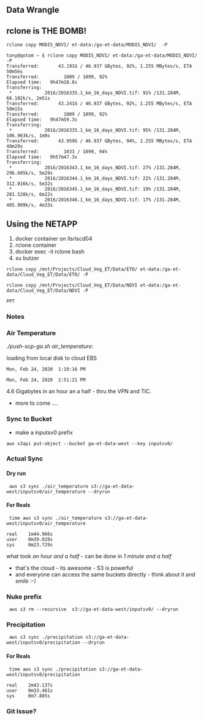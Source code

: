 ## Data Wrangle

## rclone is THE BOMB!

`rclone copy MODIS_NDVI/ et-data:/ga-et-data/MODIS_NDVI/  -P`

```
tony@qotom ~ $ rclone copy MODIS_NDVI/ et-data:/ga-et-data/MODIS_NDVI/  -P 
Transferred:   	   43.191G / 46.937 GBytes, 92%, 1.255 MBytes/s, ETA 50m56s
Transferred:         1009 / 1099, 92%
Elapsed time:   9h47m18.8s
Transferring:
 *            2016/2016335.1_km_16_days_NDVI.tif: 91% /131.284M, 66.102k/s, 2m51s
Transferred:   	   43.241G / 46.937 GBytes, 92%, 1.255 MBytes/s, ETA 50m15s
Transferred:         1009 / 1099, 92%
Elapsed time:   9h47m59.3s
Transferring:
 *            2016/2016335.1_km_16_days_NDVI.tif: 95% /131.284M, 106.963k/s, 1m0s
Transferred:   	   43.959G / 46.937 GBytes, 94%, 1.255 MBytes/s, ETA 40m29s
Transferred:         1033 / 1099, 94%
Elapsed time:   9h57m47.3s
Transferring:
 *            2016/2016343.1_km_16_days_NDVI.tif: 27% /131.284M, 296.605k/s, 5m29s
 *            2016/2016344.1_km_16_days_NDVI.tif: 22% /131.284M, 312.016k/s, 5m32s
 *            2016/2016345.1_km_16_days_NDVI.tif: 19% /131.284M, 281.528k/s, 6m22s
 *            2016/2016346.1_km_16_days_NDVI.tif: 17% /131.284M, 405.909k/s, 4m33s

```

## Using the NETAPP

1. docker container on llsrlscd04
2. rclone container
3. docker exec -it rclone bash
4. su butzer

```
rclone copy /mnt/Projects/Cloud_Veg_ET/Data/ETO/ et-data:/ga-et-data/Cloud_Veg_ET/Data/ETO/ -P

rclone copy /mnt/Projects/Cloud_Veg_ET/Data/NDVI et-data:/ga-et-data/Cloud_Veg_ET/Data/NDVI -P

PPT
```

### Notes

### Air Temperature

*./push-scp-ga.sh air_temperature*:

loading from local disk to cloud EBS

```
Mon, Feb 24, 2020  1:19:16 PM

Mon, Feb 24, 2020  2:51:21 PM

```

4.6 Gigabytes in an hour an a half - thru the VPN and TIC.

- more to come ....


### Sync to Bucket

- make a inputsv0 prefix

`aws s3api put-object --bucket ga-et-data-west --key inputsv0/ `


### Actual Sync

#### Dry run

```  aws s3 sync ./air_temperature s3://ga-et-data-west/inputsv0/air_temperature --dryrun ```

#### For Reals

```  time aws s3 sync ./air_temperature s3://ga-et-data-west/inputsv0/air_temperature ```

```
real    1m44.966s
user    0m39.020s
sys     0m23.729s
```

what took *an hour and a half* - can be done in *1 minute and a half*

- that's the cloud - its awesome - S3 is powerful
- and everyone can access the same buckets directly - think about it and *smile* :-)


### Nuke prefix

``` aws s3 rm --recursive  s3://ga-et-data-west/inputsv0/ --dryrun```

### Precipitation


```  aws s3 sync ./precipitation s3://ga-et-data-west/inputsv0/precipitation --dryrun ```

#### For Reals

```  time aws s3 sync ./precipitation s3://ga-et-data-west/inputsv0/precipitation ```

```
real    2m43.137s
user    0m33.461s
sys     0m7.885s
```

### Git Issue?


